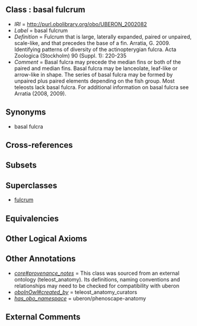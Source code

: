
## Class : basal fulcrum

 * *IRI* = http://purl.obolibrary.org/obo/UBERON_2002082
 * *Label* = basal fulcrum
 * *Definition* = Fulcrum that is large, laterally expanded, paired or unpaired, scale-like, and that precedes the base of a fin. Arratia, G. 2009. Identifying patterns of diversity of the actinopterygian fulcra. Acta Zoologica (Stockholm) 90 (Suppl. 1): 220-235
 * *Comment* = Basal fulcra may precede the median fins or both of the paired and median fins. Basal fulcra may be lanceolate, leaf-like or arrow-like in shape. The series of basal fulcra may be formed by unpaired plus paired elements depending on the fish group. Most teleosts lack basal fulcra. For additional information on basal fulcra see Arratia (2008, 2009).

## Synonyms

 * basal fulcra

## Cross-references


## Subsets


## Superclasses

 * [fulcrum](../../UBERON/91/UBERON_2002291.md)

## Equivalencies


## Other Logical Axioms


## Other Annotations

 * *[core#provenance_notes](../../core#provenance/es/core#provenance_notes.md)* = This class was sourced from an external ontology (teleost_anatomy). Its definitions, naming conventions and relationships may need to be checked for compatibility with uberon
 * *[oboInOwl#created_by](../../oboInOwl#created/by/oboInOwl#created_by.md)* = teleost_anatomy_curators
 * *[has_obo_namespace](../../ce/oboInOwl#hasOBONamespace.md)* = uberon/phenoscape-anatomy

## External Comments

